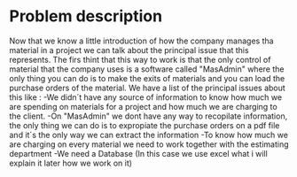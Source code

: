 # Problem description 

Now that we know a little introduction of how the company manages tha material in a project we can talk about the principal issue that this represents.
The firs thint that this way to work is that the only control of material that the company uses is a software called "MasAdmin" where the only thing you can do is to make the exits of materials and you can load the
purchase orders of the material.
We have a list of the principal issues about this like :
-We didn´t have any source of information to know how much we are spending on materials for a project and how much we are charging to the client.
-On "MasAdmin" we dont have any way to recopilate information, the only thing we can do is to expropiate the purchase orders on a pdf file and it´s the only way we can extract the information
-To know how much we are charging on every material we need to work together with the estimating department
-We need a Database (In this case we use excel what i will explain it later how we work on it) 

